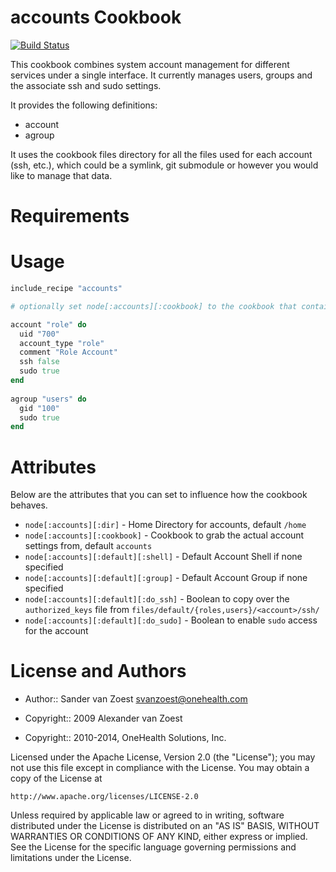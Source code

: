 accounts Cookbook
=================
[![Build Status](https://secure.travis-ci.org/onehealth-cookbooks/accounts.png?branch=master)](http://travis-ci.org/onehealth-cookbooks/accounts)

This cookbook combines system account management for different services under a single interface.
It currently manages users, groups and the associate ssh and sudo settings.

It provides the following definitions:
- account
- agroup

It uses the cookbook files directory for all the files used for each account (ssh, etc.), which could be a symlink, 
git submodule or however you would like to manage that data.

Requirements
============

# Usage

```ruby
include_recipe "accounts"

# optionally set node[:accounts][:cookbook] to the cookbook that contains the config files

account "role" do
  uid "700"
  account_type "role"
  comment "Role Account"
  ssh false
  sudo true
end
  
agroup "users" do
  gid "100"
  sudo true
end
```

Attributes
==========

Below are the attributes that you can set to influence how the cookbook behaves.

* `node[:accounts][:dir]` - Home Directory for accounts, default `/home`
* `node[:accounts][:cookbook]` - Cookbook to grab the actual account settings from, default `accounts`
* `node[:accounts][:default][:shell]` - Default Account Shell if none specified
* `node[:accounts][:default][:group]` - Default Account Group if none specified
* `node[:accounts][:default][:do_ssh]` - Boolean to copy over the `authorized_keys` file from `files/default/{roles,users}/<account>/ssh/`
* `node[:accounts][:default][:do_sudo]` - Boolean to enable `sudo` access for the account

License and Authors
===================

* Author:: Sander van Zoest <svanzoest@onehealth.com>

* Copyright:: 2009 Alexander van Zoest
* Copyright:: 2010-2014, OneHealth Solutions, Inc.

Licensed under the Apache License, Version 2.0 (the "License");
you may not use this file except in compliance with the License.
You may obtain a copy of the License at

    http://www.apache.org/licenses/LICENSE-2.0

Unless required by applicable law or agreed to in writing, software
distributed under the License is distributed on an "AS IS" BASIS,
WITHOUT WARRANTIES OR CONDITIONS OF ANY KIND, either express or implied.
See the License for the specific language governing permissions and
limitations under the License.

